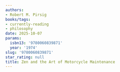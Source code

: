 ```yaml
---
authors:
- Robert M. Pirsig
books/tags:
- currently-reading
- philosophy
date: 2025-10-07
params:
  isbn13: '9780060839871'
  year: '1974'
slug: '9780060839871'
star_rating: null
title: Zen and the Art of Motorcycle Maintenance
---
```



<!--more-->